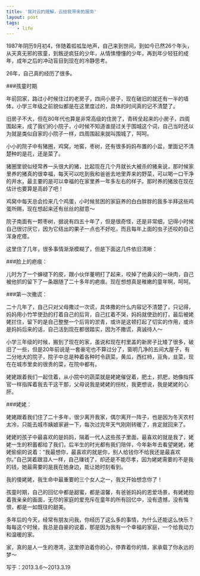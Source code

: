 ```yaml
---
title: '我对云的理解，云给我带来的服务'
layout: post
tags:
    - life
---
```

1987年阴历9月初4，伴随着呱呱坠地声，自己来到世间，到如今已然26个年头，从天真无邪的孩童，到叛逆疯狂的少年，从情愫懵懂的少年，再到年少轻狂的成年，成年之后的冲动盲目到现在的冷静思考。

26年，自己真的经历了很多。

###孩童时期

年前回家，路过小时候住过的老房子，四间小房子，现在破旧的就还有一半的墙体，小学三年级之前貌似都是在这里度过的，具体的时间真的记不清楚了。

旧房子不大，但在80年代也算是非常高级的住房了，青砖垒起来的小房子，四周围起来，成了我们的小院子，小时候不知道谁提过关于围城这个词，自己当时还以为就是类似自家的小院子一样，四周围起来就叫围城了，呵呵。

小小的院子中有猪圈，鸡窝，地窖，枣树，还有很多妈妈布置的小盆，里面记不清楚种的是花，还是菜了。

猪圈里貌似经常养一头很大的猪，比起现在几个月就长大被杀的猪来说，那时候家里养的猪真的很幸福，每天可以吃到我和爸爸去地里弄来的野菜，可以喝一口干净的井水，最主要的是可以幸福的在家里养一年多左右的样子。那时养的猪放在现在估计也要算是高龄了吧！

鸡窝中每天总会捡来几个鸡蛋，小时候贫困的家庭养的白白胖胖的我多半拜这些鸡蛋所赐，现在想起来还有丝丝的甜意～

院子南面有一颗枣树，据说有四五十年了，但是很奇怪，还是非常细，记得小时候自己很讨厌它，因为它结出的果子一点也不好吃，而且每年上面的虫子还咬的自己浑身疙瘩。

这里住了几年，很多事情渐渐模糊了，但是下面这几件依旧清晰：

###脸上的疤痕：

儿时为了一个蝉褪下的皮，跟小伙伴董明打了起来，咬掉了他鼻尖的一块肉，自己被他抓的留下了一条跟随了二十多年的疤痕。现在想想真是稚嫩的童年啊，呵呵。

###第一次撒谎：

二十几年了，自己只对父母撒过一次谎，具体撒的什么内容记不清楚了，只记得，妈妈用小竹竿使劲的打着自己的后背，自己扛着不哭，妈妈就使劲的打，最后被姥姥拦住，留下的是自己整整一个后背的淤青，或许是这顿打起了切实的作用，或许是妈妈后来的话，自己活到现在都很踏实，因为不撒谎，真诚待人～

小学三年级的时候，搬到了现在的家，虽说和现在村里盖的新房子比矮了很多，破旧了一些，但是20年前说是一套豪宅也不算过分了，窗明几净的五间大屋子，有二分地大的院子，院子中总是种着各种时令蔬菜，黄瓜，西红柿，豆角，韭菜，现在在城市里卖的很贵的菜，在院中都有。

姥姥跟着我们一起住着，从小院中的蔬菜就是姥姥催促着，肥土，抓肥，她像指挥官一样指挥着我去干这干那，父母说我是姥姥的拐杖，我更想说，我是姥姥的心肝。

###姥姥：

姥姥跟着我们住了二十多年，很少离开我家，偶尔离开一阵子，也是因为冬天农村太冷，只能去城市姨娘家避一下，每次过完年天气刚刚转暖了，肯定就回来了。

姥姥的孩子中最喜欢的是妈妈，隔着一代人这些孩子里面，最喜欢的就是我了，姥姥一生的积蓄都给了我们，后半生的时光都有我们陪伴，今年新年去看望姥姥，姥姥偷偷的说着：“我最想你，最喜欢的就是你，别人给钱你不给我还是最喜欢你。”自己哭着跟泪人一样，自己赚钱了，却还是不能尽孝，因为姥姥需要的不是我的钱，她最需要的是我在她身边，能让她时刻看到。

我的傻姥姥，我生命中最重要的三个女人之一，我又开始想念你了！

 

孩童时期，自己的回忆中都是甜蜜，都是温馨，有爸爸妈妈的恩爱场景，有姥姥抱着我亲亲的画面，无尽的家庭的爱充斥在童年的所有回忆中，没有遗憾，没有悔恨，都是一如既往的甜美。

多年后的今天，经常有朋友问我，你经历了这么多的事情，为什么还能这么快乐？每每这个时候，我总是自豪的说着，那是因为我有一个幸福的家庭，一个给我动力和温暖的家。

家，真的是人一生的港湾，这里停泊着你的心，停靠着你的情，家承载了你永远的梦～

 

写于：2013.3.6～2013.3.19 
